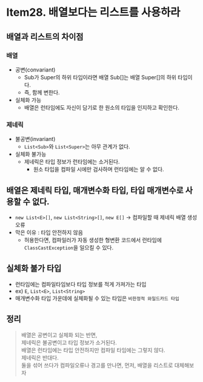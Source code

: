 # Item28. 배열보다는 리스트를 사용하라

## 배열과 리스트의 차이점
### 배열
- 공변(convariant)
  - Sub가 Super의 하위 타입이라면 배열 Sub[]는 배열 Super[]의 하위 타입이다.
  - 즉, 함께 변한다.
- 실체화 가능
  - 배열은 런타임에도 자신이 담기로 한 원소의 타입을 인지하고 확인한다.
### 제네릭
- 불공변(invariant)
  - `List<Sub>`와 `List<Super>`는 아무 관계가 없다.
- 실체화 불가능
  - 제네릭은 타입 정보가 런타임에는 소거된다.
    - 원소 타입을 컴파일 시에만 검사하며 런타임에는 알 수 없다.

[//]: # (Array_VS_Generic)

## 배열은 제네릭 타입, 매개변수화 타입, 타입 매개변수로 사용할 수 없다.
- `new List<E>[]`, `new List<String>[]`, `new E[]` -> 컴파일할 때 제네릭 배열 생성 오류
- 막은 이유 : 타입 안전하지 않음
  - 허용한다면, 컴파일러가 자동 생성한 형변환 코드에서 런타임에 `ClassCastException`을 일으킬 수 있다.

[//]: # (NotGenericArray)

## 실체화 불가 타입
- 런타임에는 컴파일타임보다 타입 정보를 적게 가져가는 타입
- ex) `E`, `List<E>`, `List<String>`
- 매개변수화 타입 가운데에 실체화될 수 있는 타입은 `비한정적 와일드카드 타입`

## 정리
> 배열은 공변이고 실체화 되는 반면,
> </br>제네릭은 불공변이고 타입 정보가 소거된다.
> </br> 배열은 런타임에는 타입 안전하지만 컴파일 타임에는 그렇지 않다.
> </br> 제네릭은 반대다.
> </br> 둘을 섞어 쓰다가 컴파일오류나 경고를 만나면, 먼저, 배열을 리스트로 대체해보자